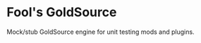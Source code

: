 Fool's GoldSource
=================

Mock/stub GoldSource engine for unit testing mods and plugins.

